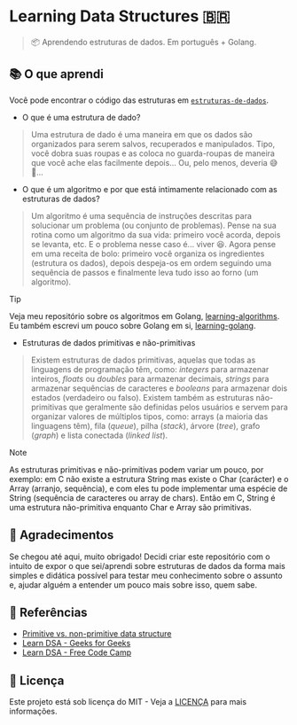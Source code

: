 # Learning Data Structures :brazil:

> 📦 Aprendendo estruturas de dados. Em português + Golang.

## 📚 O que aprendi

Você pode encontrar o código das estruturas em [`estruturas-de-dados`](estruturas-de-dados/).

- O que é uma estrutura de dado?

> Uma estrutura de dado é uma maneira em que os dados são organizados para serem salvos, recuperados e manipulados. Tipo, você dobra suas roupas e as coloca no guarda-roupas de maneira que você ache elas facilmente depois... Ou, pelo menos, deveria 😅🤭...

- O que é um algoritmo e por que está intimamente relacionado com as estruturas de dados?

> Um algoritmo é uma sequência de instruções descritas para solucionar um problema (ou conjunto de problemas). Pense na sua rotina como um algoritmo da sua vida: primeiro você acorda, depois se levanta, etc. E o problema nesse caso é... viver 😆. Agora pense em uma receita de bolo: primeiro você organiza os ingredientes (estrutura os dados), depois despeja-os em ordem seguindo uma sequência de passos e finalmente leva tudo isso ao forno (um algoritmo).

> [!TIP]
> Veja meu repositório sobre os algoritmos em Golang, [learning-algorithms](https://github.com/kauefraga/learning-algorithms). Eu também escrevi um pouco sobre Golang em si, [learning-golang](https://github.com/kauefraga/learning-golang).

- Estruturas de dados primitivas e não-primitivas

> Existem estruturas de dados primitivas, aquelas que todas as linguagens de programação têm, como: _integers_ para armazenar inteiros, _floats_ ou _doubles_ para armazenar decimais, _strings_ para armazenar sequências de caracteres e _booleans_ para armazenar dois estados (verdadeiro ou falso). Existem também as estruturas não-primitivas que geralmente são definidas pelos usuários e servem para organizar valores de múltiplos tipos, como: arrays (a maioria das linguagens têm), fila (_queue_), pilha (_stack_), árvore (_tree_), grafo (_graph_) e lista conectada (_linked list_).

> [!NOTE]
> As estruturas primitivas e não-primitivas podem variar um pouco, por exemplo: em C não existe a estrutura String mas existe o Char (carácter) e o Array (arranjo, sequência), e com eles tu pode implementar uma espécie de String (sequência de caracteres ou array de chars). Então em C, String é uma estrutura não-primitiva enquanto Char e Array são primitivas.

## 💖 Agradecimentos

Se chegou até aqui, muito obrigado! Decidi criar este repositório com o intuito de expor o que sei/aprendi sobre estruturas de dados da forma mais simples e didática possível para testar meu conhecimento sobre o assunto e, ajudar alguém a entender um pouco mais sobre isso, quem sabe.

## 📜 Referências

- [Primitive vs. non-primitive data structure](https://www.javatpoint.com/primitive-vs-non-primitive-data-structure)
- [Learn DSA - Geeks for Geeks](https://www.geeksforgeeks.org/learn-data-structures-and-algorithms-dsa-tutorial)
- [Learn DSA - Free Code Camp](https://www.freecodecamp.org/news/learn-data-structures-and-algorithms)

## 📝 Licença

Este projeto está sob licença do MIT - Veja a [LICENÇA](https://github.com/kauefraga/learning-data-structures/blob/main/LICENSE) para mais informações.
